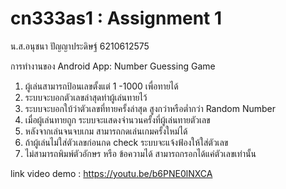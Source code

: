 # cn333as1 : Assignment 1

น.ส.อนุชนา ปัญญาประดิษฐ์ 6210612575

การทำงานของ Android App: Number Guessing Game 

1. ผู้เล่นสามารถป้อนเลขตั้งแต่ 1 -1000 เพื่อทายได้
2. ระบบจะบอกตัวเลขล่าสุดท่าผู้เล่นทายไว้
3. ระบบจะบอกใบ้ว่าตัวเลขที่ทายครั้งล่าสุด สูงกว่าหรือต่ำกว่า Random Number
4. เมื่อผู้เล่นทายถูก ระบบจะแสดงจำนวนครั้งที่ผู้เล่นทายตัวเลข
5. หลังจากเล่นจนจบเกม สามารถกดเล่นเกมครั้งใหม่ได้
6. ถ้าผู้เล่นไม่ใส่ตัวเลขก่อนกด check ระบบจะแจ้งฟ้องให้ใส่ตัวเลข
7. ไม่สามารถพิมพ์ตัวอักษร หรือ ข้อความได้ สามารถกรอกได้แค่ตัวเลขเท่านั้น

link video demo : https://youtu.be/b6PNE0lNXCA

